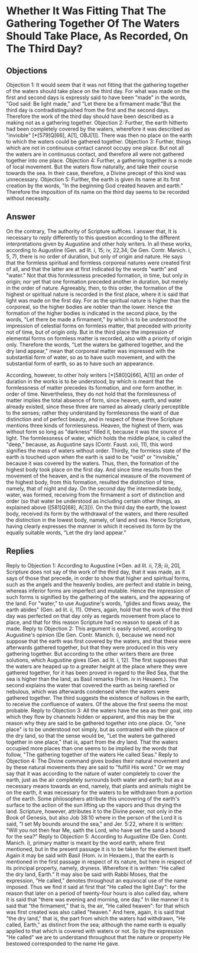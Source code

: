 # Whether It Was Fitting That The Gathering Together Of The Waters Should Take Place, As Recorded, On The Third Day?
## Objections
Objection 1: It would seem that it was not fitting that the gathering together of the waters should take place on the third day. For what was made on the first and second days is expressly said to have been "made" in the words, "God said: Be light made," and "Let there be a firmament made."But the third day is contradistinguished from the first and the second days. Therefore the work of the third day should have been described as a making not as a gathering together.
Objection 2: Further, the earth hitherto had been completely covered by the waters, wherefore it was described as "invisible" [*[579]Q[66], A[1], OBJ[1]]. There was then no place on the earth to which the waters could be gathered together.
Objection 3: Further, things which are not in continuous contact cannot occupy one place. But not all the waters are in continuous contact, and therefore all were not gathered together into one place.
Objection 4: Further, a gathering together is a mode of local movement. But the waters flow naturally, and take their course towards the sea. In their case, therefore, a Divine precept of this kind was unnecessary.
Objection 5: Further, the earth is given its name at its first creation by the words, "In the beginning God created heaven and earth." Therefore the imposition of its name on the third day seems to be recorded without necessity.
## Answer
On the contrary, The authority of Scripture suffices.
I answer that, It is necessary to reply differently to this question according to the different interpretations given by Augustine and other holy writers. In all these works, according to Augustine (Gen. ad lit. i, 15; iv, 22,34; De Gen. Contr. Manich. i, 5, 7), there is no order of duration, but only of origin and nature. He says that the formless spiritual and formless corporeal natures were created first of all, and that the latter are at first indicated by the words "earth" and "water." Not that this formlessness preceded formation, in time, but only in origin; nor yet that one formation preceded another in duration, but merely in the order of nature. Agreeably, then, to this order, the formation of the highest or spiritual nature is recorded in the first place, where it is said that light was made on the first day. For as the spiritual nature is higher than the corporeal, so the higher bodies are nobler than the lower. Hence the formation of the higher bodies is indicated in the second place, by the words, "Let there be made a firmament," by which is to be understood the impression of celestial forms on formless matter, that preceded with priority not of time, but of origin only. But in the third place the impression of elemental forms on formless matter is recorded, also with a priority of origin only. Therefore the words, "Let the waters be gathered together, and the dry land appear," mean that corporeal matter was impressed with the substantial form of water, so as to have such movement, and with the substantial form of earth, so as to have such an appearance.

According, however, to other holy writers [*[580]Q[66], A[1]] an order of duration in the works is to be understood, by which is meant that the formlessness of matter precedes its formation, and one form another, in order of time. Nevertheless, they do not hold that the formlessness of matter implies the total absence of form, since heaven, earth, and water already existed, since these three are named as already clearly perceptible to the senses; rather they understand by formlessness the want of due distinction and of perfect beauty, and in respect of these three Scripture mentions three kinds of formlessness. Heaven, the highest of them, was without form so long as "darkness" filled it, because it was the source of light. The formlessness of water, which holds the middle place, is called the "deep," because, as Augustine says (Contr. Faust. xxii, 11), this word signifies the mass of waters without order. Thirdly, the formless state of the earth is touched upon when the earth is said to be "void" or "invisible," because it was covered by the waters. Thus, then, the formation of the highest body took place on the first day. And since time results from the movement of the heaven, and is the numerical measure of the movement of the highest body, from this formation, resulted the distinction of time, namely, that of night and day. On the second day the intermediate body, water, was formed, receiving from the firmament a sort of distinction and order (so that water be understood as including certain other things, as explained above ([581]Q[68], A[3])). On the third day the earth, the lowest body, received its form by the withdrawal of the waters, and there resulted the distinction in the lowest body, namely, of land and sea. Hence Scripture, having clearly expresses the manner in which it received its form by the equally suitable words, "Let the dry land appear."
## Replies
Reply to Objection 1: According to Augustine [*Gen. ad lit. ii, 7,8; iii, 20], Scripture does not say of the work of the third day, that it was made, as it says of those that precede, in order to show that higher and spiritual forms, such as the angels and the heavenly bodies, are perfect and stable in being, whereas inferior forms are imperfect and mutable. Hence the impression of such forms is signified by the gathering of the waters, and the appearing of the land. For "water," to use Augustine's words, "glides and flows away, the earth abides" (Gen. ad lit. ii, 11). Others, again, hold that the work of the third day was perfected on that day only as regards movement from place to place, and that for this reason Scripture had no reason to speak of it as made.
Reply to Objection 2: This argument is easily solved, according to Augustine's opinion (De Gen. Contr. Manich. i), because we need not suppose that the earth was first covered by the waters, and that these were afterwards gathered together, but that they were produced in this very gathering together. But according to the other writers there are three solutions, which Augustine gives (Gen. ad lit. i, 12). The first supposes that the waters are heaped up to a greater height at the place where they were gathered together, for it has been proved in regard to the Red Sea, that the sea is higher than the land, as Basil remarks (Hom. iv in Hexaem.). The second explains the water that covered the earth as being rarefied or nebulous, which was afterwards condensed when the waters were gathered together. The third suggests the existence of hollows in the earth, to receive the confluence of waters. Of the above the first seems the most probable.
Reply to Objection 3: All the waters have the sea as their goal, into which they flow by channels hidden or apparent, and this may be the reason why they are said to be gathered together into one place. Or, "one place" is to be understood not simply, but as contrasted with the place of the dry land, so that the sense would be, "Let the waters be gathered together in one place," that is, apart from the dry land. That the waters occupied more places than one seems to be implied by the words that follow, "The gathering together of the waters He called Seas."
Reply to Objection 4: The Divine command gives bodies their natural movement and by these natural movements they are said to "fulfill His word." Or we may say that it was according to the nature of water completely to cover the earth, just as the air completely surrounds both water and earth; but as a necessary means towards an end, namely, that plants and animals might be on the earth, it was necessary for the waters to be withdrawn from a portion of the earth. Some philosophers attribute this uncovering of the earth's surface to the action of the sun lifting up the vapors and thus drying the land. Scripture, however, attributes it to the Divine power, not only in the Book of Genesis, but also Job 38:10 where in the person of the Lord it is said, "I set My bounds around the sea," and Jer. 5:22, where it is written: "Will you not then fear Me, saith the Lord, who have set the sand a bound for the sea?"
Reply to Objection 5: According to Augustine (De Gen. Contr. Manich. i), primary matter is meant by the word earth, where first mentioned, but in the present passage it is to be taken for the element itself. Again it may be said with Basil (Hom. iv in Hexaem.), that the earth is mentioned in the first passage in respect of its nature, but here in respect of its principal property, namely, dryness. Wherefore it is written: "He called the dry land, Earth." It may also be said with Rabbi Moses, that the expression, "He called," denotes throughout an equivocal use of the name imposed. Thus we find it said at first that "He called the light Day": for the reason that later on a period of twenty-four hours is also called day, where it is said that "there was evening and morning, one day." In like manner it is said that "the firmament," that is, the air, "He called heaven": for that which was first created was also called "heaven." And here, again, it is said that "the dry land," that is, the part from which the waters had withdrawn, "He called, Earth," as distinct from the sea; although the name earth is equally applied to that which is covered with waters or not. So by the expression "He called" we are to understand throughout that the nature or property He bestowed corresponded to the name He gave.